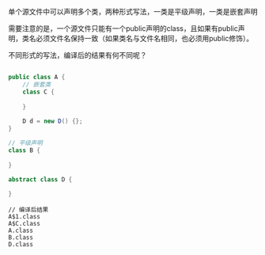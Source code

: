 单个源文件中可以声明多个类，两种形式写法，一类是平级声明，一类是嵌套声明

需要注意的是，一个源文件只能有一个public声明的class，且如果有public声明，类名必须文件名保持一致（如果类名与文件名相同，也必须用public修饰）。

不同形式的写法，编译后的结果有何不同呢？

```java

public class A {
    // 嵌套类
	class C {
		
	}
	
	D d = new D() {};
}

// 平级声明
class B {
	
}

abstract class D {
	
}

```

```
// 编译后结果
A$1.class
A$C.class
A.class
B.class
D.class
```